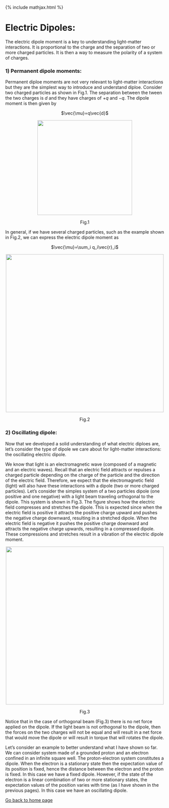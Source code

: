 {% include mathjax.html %}

# Electric Dipoles:

The electric dipole moment is a key to understanding light-matter interactions. It is proportional to the charge and the separation of two or more charged particles. It is then a way to measure the polarity of a system of charges. 

### 1) Permanent dipole moments:
Permanent diploe moments are not very relevant to light-matter interactions but they are the simplest way to introduce and understand diploe. Consider two charged particles as shown in Fig.1. The separation between the tween the two charges is $d$ and they have charges of $+q$ and $-q$. The dipole moment is then given by
<p align="center">$\vec{\mu}=q\vec{d}$</p>

<p align="center"><img src="https://user-images.githubusercontent.com/35305574/38469138-f3193a80-3b1d-11e8-8fc6-d2343ca772ce.jpg" width="300"></p>
<p align="center">Fig.1</p>

In general, if we have several charged particles, such as the example shown in Fig.2, we can express the electric dipole moment as
<p align="center">$\vec{\mu}=\sum_i q_i\vec{r}_i$</p>

<p align="center"><img src="https://user-images.githubusercontent.com/35305574/38469326-f3281ed0-3b20-11e8-8c00-144456590755.jpg" width="500"></p>
<p align="center">Fig.2</p>

### 2) Oscillating dipole:

Now that we developed a solid understanding of what electric diploes are, let’s consider the type of dipole we care about for light-matter interactions: the oscillating electric dipole.

We know that light is an electromagnetic wave (composed of a magnetic and an electric waves). Recall that an electric field attracts or repulses a charged particle depending on the charge of the particle and the direction of the electric field. Therefore, we expect that the electromagnetic field (light) will also have these interactions with a dipole (two or more charged particles). Let’s consider the simples system of a two particles dipole (one positive and one negative) with a light beam traveling orthogonal to the dipole. This system is shown in Fig.3. The figure shows how the electric field compresses and stretches the dipole. This is expected since when the electric field is positive it attracts the positive charge upward and pushes the negative charge downward, resulting in a stretched dipole. When the electric field is negative it pushes the positive charge downward and attracts the negative charge upwards, resulting in a compressed dipole. These compressions and stretches result in a vibration of the electric dipole moment.


<p align="center"><img src="https://user-images.githubusercontent.com/35305574/38469581-105471c6-3b25-11e8-9f59-e057c2353ba6.jpg" width="500"></p>
<p align="center">Fig.3</p>

Notice that in the case of orthogonal beam (Fig.3) there is no net force applied on the dipole. If the light beam is not orthogonal to the dipole, then the forces on the two charges will not be equal and will result in a net force that would move the dipole or will result in torque that will rotates the dipole.

Let’s consider an example to better understand what I have shown so far. We can consider system made of a grounded proton and an electron confined in an infinite square well. The proton-electron system constitutes a dipole. When the electron is a stationary state then the expectation value of its position is fixed, hence the distance between the electron and the proton is fixed. In this case we have a fixed dipole. However, if the state of the electron is a linear combination of two or more stationary states, the expectation values of the position varies with time (as I have shown in the previous pages). In this case we have an oscillating dipole.




[Go back to home page](/README.md)
